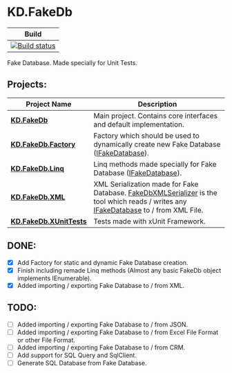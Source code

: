 # KD.FakeDb

|Build|
|-----|
|[![Build status](https://ci.appveyor.com/api/projects/status/github/Sejoslaw/KD.FakeDb?svg=true)](https://ci.appveyor.com/api/projects/status/github/Sejoslaw/KD.FakeDb?svg=true)|

Fake Database. Made specially for Unit Tests.

Projects:
---

Project Name | Description
-------------|-------------
**[KD.FakeDb](KD.FakeDb)** | Main project. Contains core interfaces and default implementation.
**[KD.FakeDb.Factory](KD.FakeDb.Factory)** | Factory which should be used to dynamically create new Fake Database ([IFakeDatabase](https://github.com/Sejoslaw/KD.FakeDb/blob/master/KD.FakeDb/IFakeDatabase.cs)).
**[KD.FakeDb.Linq](KD.FakeDb.Linq)** | Linq methods made specially for Fake Database ([IFakeDatabase](https://github.com/Sejoslaw/KD.FakeDb/blob/master/KD.FakeDb/IFakeDatabase.cs)).
**[KD.FakeDb.XML](KD.FakeDb.XML)** | XML Serialization made for Fake Database. [FakeDbXMLSerializer](https://github.com/Sejoslaw/KD.FakeDb/blob/master/KD.FakeDb.XML/FakeDbXMLSerializer.cs) is the tool which reads / writes any [IFakeDatabase](https://github.com/Sejoslaw/KD.FakeDb/blob/master/KD.FakeDb/IFakeDatabase.cs) to / from XML File.
**[KD.FakeDb.XUnitTests](KD.FakeDb.XUnitTests)** | Tests made with xUnit Framework.


DONE:
---

- [X] Add Factory for static and dynamic Fake Database creation.
- [X] Finish including remade Linq methods (Almost any basic FakeDb object implements IEnumerable).
- [X] Added importing / exporting Fake Database to / from XML.

TODO:
---

- [ ] Added importing / exporting Fake Database to / from JSON.
- [ ] Added importing / exporting Fake Database to / from Excel File Format or other File Format.
- [ ] Added importing / exporting Fake Database to / from CRM.
- [ ] Add support for SQL Query and SqlClient.
- [ ] Generate SQL Database from Fake Database.
